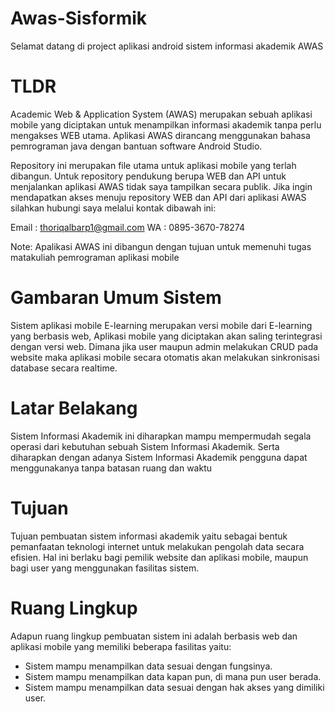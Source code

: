# Awas-Sisformik

Selamat datang di project aplikasi android sistem informasi akademik AWAS

# TLDR
Academic Web & Application System (AWAS) merupakan sebuah aplikasi mobile yang diciptakan untuk menampilkan informasi akademik tanpa perlu mengakses WEB utama. Aplikasi AWAS dirancang menggunakan bahasa pemrograman java dengan bantuan software Android Studio.

Repository ini merupakan file utama untuk aplikasi mobile yang terlah dibangun. Untuk repository pendukung berupa WEB dan API untuk menjalankan aplikasi AWAS tidak saya tampilkan secara publik. Jika ingin mendapatkan akses menuju repository WEB dan API dari aplikasi AWAS silahkan hubungi saya melalui kontak dibawah ini:

Email : thoriqalbarp1@gmail.com
WA    : 0895-3670-78274

Note: Apalikasi AWAS ini dibangun dengan tujuan untuk memenuhi tugas matakuliah pemrograman aplikasi mobile

# Gambaran Umum Sistem
Sistem aplikasi mobile E-learning merupakan versi mobile dari E-learning yang berbasis web, Aplikasi mobile yang diciptakan akan saling terintegrasi dengan versi web. Dimana jika user maupun admin melakukan CRUD pada website maka aplikasi mobile secara otomatis akan melakukan sinkronisasi database secara realtime.

# Latar Belakang
Sistem Informasi Akademik ini diharapkan mampu mempermudah segala operasi dari kebutuhan sebuah Sistem Informasi Akademik. Serta diharapkan dengan adanya Sistem Informasi Akademik pengguna dapat menggunakanya tanpa batasan ruang dan waktu

# Tujuan
Tujuan pembuatan sistem informasi akademik yaitu sebagai bentuk pemanfaatan teknologi internet untuk melakukan pengolah data secara efisien. Hal ini berlaku bagi pemilik website dan aplikasi mobile, maupun bagi user yang menggunakan fasilitas sistem. 

# Ruang Lingkup
Adapun ruang lingkup pembuatan sistem ini adalah berbasis web dan aplikasi mobile yang memiliki beberapa fasilitas yaitu:
- Sistem mampu menampilkan data sesuai dengan fungsinya.
- Sistem mampu menampilkan data kapan pun, di mana pun user berada.
- Sistem mampu menampilkan data sesuai dengan hak akses yang dimiliki user. 










